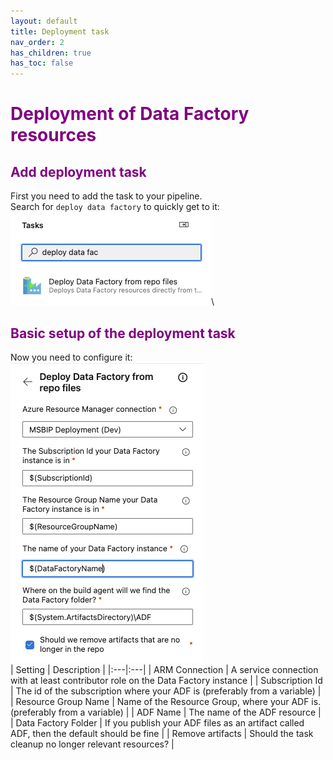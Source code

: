```yaml
---
layout: default
title: Deployment task
nav_order: 2
has_children: true
has_toc: false
---
```

# <span style="color:purple">Deployment of Data Factory resources</span>

## <span style="color:purple">Add deployment task</span>
First you need to add the task to your pipeline.\
Search for `deploy data factory` to quickly get to it:\
<img src="../assets/1_AddTask.png">\

## <span style="color:purple">Basic setup of the deployment task</span>
Now you need to configure it:\
<img src="../assets/2_BasicSetup.png">\
| Setting | Description |
|:---|:---|
| ARM Connection | A service connection with at least contributor role on the Data Factory instance |
| Subscription Id | The id of the subscription where your ADF is (preferably from a variable) |
| Resource Group Name | Name of the Resource Group, where your ADF is. (preferably from a variable) |
| ADF Name | The name of the ADF resource |
| Data Factory Folder | If you publish your ADF files as an artifact called ADF, then the default should be fine |
| Remove artifacts | Should the task cleanup no longer relevant resources? |
